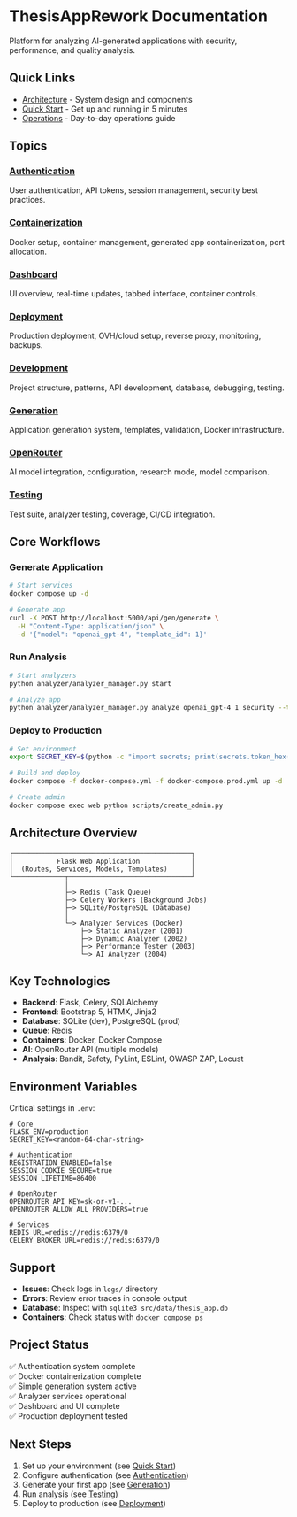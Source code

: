# ThesisAppRework Documentation

Platform for analyzing AI-generated applications with security, performance, and quality analysis.

## Quick Links

- [Architecture](architecture.md) - System design and components
- [Quick Start](QUICKSTART.md) - Get up and running in 5 minutes
- [Operations](OPERATIONS.md) - Day-to-day operations guide

## Topics

### [Authentication](authentication/)
User authentication, API tokens, session management, security best practices.

### [Containerization](containerization/)
Docker setup, container management, generated app containerization, port allocation.

### [Dashboard](dashboard/)
UI overview, real-time updates, tabbed interface, container controls.

### [Deployment](deployment/)
Production deployment, OVH/cloud setup, reverse proxy, monitoring, backups.

### [Development](development/)
Project structure, patterns, API development, database, debugging, testing.

### [Generation](generation/)
Application generation system, templates, validation, Docker infrastructure.

### [OpenRouter](openrouter/)
AI model integration, configuration, research mode, model comparison.

### [Testing](testing/)
Test suite, analyzer testing, coverage, CI/CD integration.

## Core Workflows

### Generate Application
```bash
# Start services
docker compose up -d

# Generate app
curl -X POST http://localhost:5000/api/gen/generate \
  -H "Content-Type: application/json" \
  -d '{"model": "openai_gpt-4", "template_id": 1}'
```

### Run Analysis
```bash
# Start analyzers
python analyzer/analyzer_manager.py start

# Analyze app
python analyzer/analyzer_manager.py analyze openai_gpt-4 1 security --tools bandit
```

### Deploy to Production
```bash
# Set environment
export SECRET_KEY=$(python -c "import secrets; print(secrets.token_hex(32))")

# Build and deploy
docker compose -f docker-compose.yml -f docker-compose.prod.yml up -d

# Create admin
docker compose exec web python scripts/create_admin.py
```

## Architecture Overview

```
┌─────────────────────────────────────────────┐
│           Flask Web Application             │
│  (Routes, Services, Models, Templates)      │
└─────────────┬───────────────────────────────┘
              │
              ├─> Redis (Task Queue)
              ├─> Celery Workers (Background Jobs)
              ├─> SQLite/PostgreSQL (Database)
              │
              └─> Analyzer Services (Docker)
                  ├─> Static Analyzer (2001)
                  ├─> Dynamic Analyzer (2002)
                  ├─> Performance Tester (2003)
                  └─> AI Analyzer (2004)
```

## Key Technologies

- **Backend**: Flask, Celery, SQLAlchemy
- **Frontend**: Bootstrap 5, HTMX, Jinja2
- **Database**: SQLite (dev), PostgreSQL (prod)
- **Queue**: Redis
- **Containers**: Docker, Docker Compose
- **AI**: OpenRouter API (multiple models)
- **Analysis**: Bandit, Safety, PyLint, ESLint, OWASP ZAP, Locust

## Environment Variables

Critical settings in `.env`:

```env
# Core
FLASK_ENV=production
SECRET_KEY=<random-64-char-string>

# Authentication
REGISTRATION_ENABLED=false
SESSION_COOKIE_SECURE=true
SESSION_LIFETIME=86400

# OpenRouter
OPENROUTER_API_KEY=sk-or-v1-...
OPENROUTER_ALLOW_ALL_PROVIDERS=true

# Services
REDIS_URL=redis://redis:6379/0
CELERY_BROKER_URL=redis://redis:6379/0
```

## Support

- **Issues**: Check logs in `logs/` directory
- **Errors**: Review error traces in console output
- **Database**: Inspect with `sqlite3 src/data/thesis_app.db`
- **Containers**: Check status with `docker compose ps`

## Project Status

✅ Authentication system complete  
✅ Docker containerization complete  
✅ Simple generation system active  
✅ Analyzer services operational  
✅ Dashboard and UI complete  
✅ Production deployment tested  

## Next Steps

1. Set up your environment (see [Quick Start](QUICKSTART.md))
2. Configure authentication (see [Authentication](authentication/))
3. Generate your first app (see [Generation](generation/))
4. Run analysis (see [Testing](testing/))
5. Deploy to production (see [Deployment](deployment/))
